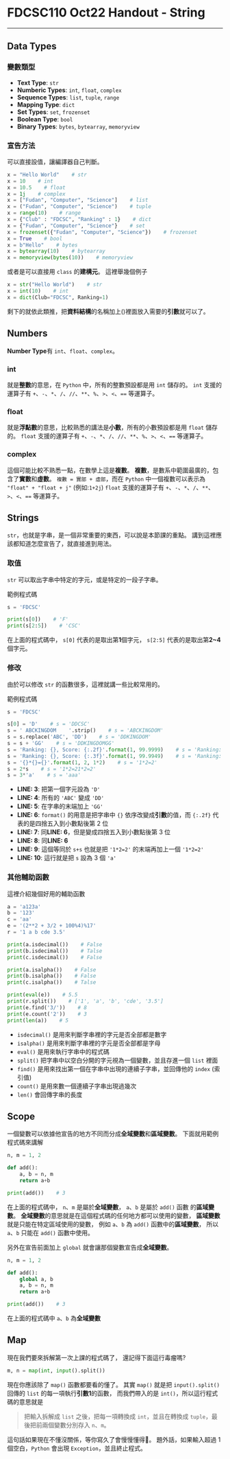 # FDCSC110 Oct22 Handout - String
---

## Data Types

### 變數類型
- **Text Type**: `str`
- **Numberic Types**: `int`, `float`, `complex`
- **Sequence Types**: `list`, `tuple`, `range`
- **Mapping Type**: `dict`
- **Set Types**: `set`, `frozenset`
- **Boolean Type**: `bool`
- **Binary Types**: `bytes`, `bytearray`, `memoryview`

### 宣告方法
可以直接設值，讓編譯器自己判斷。
```python
x = "Hello World"    # str	
x = 10    # int	
x = 10.5    # float	
x = 1j    # complex	
x = ["Fudan", "Computer", "Science"]    # list	
x = ("Fudan", "Computer", "Science")    # tuple	
x = range(10)    # range	
x = {"Club" : "FDCSC", "Ranking" : 1}    # dict	
x = {"Fudan", "Computer", "Science"}    # set	
x = frozenset({"Fudan", "Computer", "Science"})    # frozenset	
x = True    # bool	
x = b"Hello"    # bytes	
x = bytearray(10)    # bytearray	
x = memoryview(bytes(10))    # memoryview
```
或者是可以直接用 `class` 的**建構元**。
這裡舉幾個例子
```python
x = str("Hello World")    # str
x = int(10)    # int
x = dict(Club="FDCSC", Ranking=1)
```
剩下的就依此類推，把**資料結構**的名稱加上()裡面放入需要的**引數**就可以了。

## Numbers
**Number Type**有 `int`、`float`、`complex`。

### int
就是**整數**的意思，在 `Python` 中，所有的整數預設都是用 `int` 儲存的。
`int` 支援的運算子有 `+`、`-`、`*`、`/`、`//`、`**`、`%`、`>`、`<`、`==` 等運算子。

### float
就是**浮點數**的意思，比較熟悉的講法是**小數**，所有的小數預設都是用 `float` 儲存的。
`float` 支援的運算子有 `+`、`-`、`*`、`/`、`//`、`**`、`%`、`>`、`<`、`==` 等運算子。

### complex
這個可能比較不熟悉一點，在數學上這是**複數**。
**複數**，是數系中範圍最廣的，包含了**實數**和**虛數**。
`複數 = 實部 + 虛部`，而在 `Python` 中一個複數可以表示為 `"float" + "float + j"` (例如:`1+2j`)
`float` 支援的運算子有 `+`、`-`、`*`、`/`、`**`、`>`、`<`、`==` 等運算子。

## Strings
`str`，也就是字串，是一個非常重要的東西，可以說是本節課的重點。
講到這裡應該都知道怎麼宣告了，就直接進到用法。

### 取值
`str` 可以取出字串中特定的字元，或是特定的一段子字串。

範例程式碼
```python
s = 'FDCSC'

print(s[0])    # 'F'
print(s[2:5])    # 'CSC'
```
在上面的程式碼中，
`s[0]` 代表的是取出第**1**個字元，
`s[2:5]` 代表的是取出第**2~4**個字元。

### 修改
由於可以修改 `str` 的函數很多，這裡就講一些比較常用的。

範例程式碼
```python
s = 'FDCSC'

s[0] = 'D'    # s = 'DDCSC'
s = ' ABCKINGDOM    '.strip()    # s = 'ABCKINGDOM'
s = s.replace('ABC', 'DD')    # s = 'DDKINGDOM'
s = s + 'GG'    # s = 'DDKINGDOMGG'
s = 'Ranking: {}, Score: {:.2f}'.format(1, 99.9999)    # s = 'Ranking: 1, Score: 100'
s = 'Ranking: {}, Score: {:.3f}'.format(1, 99.9949)    # s = 'Ranking: 1, Score: 99.995'
s = '{}*{}={}'.format(1, 2, 1*2)    # s = '1*2=2'
s = 2*s    # s = '1*2=21*2=2'
s = 3*'a'    # s = 'aaa'
```
- **LINE: 3**: 把第一個字元設為 `'D'`
- **LINE: 4**: 所有的 `'ABC'` 變成 `'DD'`
- **LINE: 5**: 在字串的末端加上 `'GG'`
- **LINE: 6**: `format()` 的用意是把字串中 `{}` 依序改變成**引數**的值，而 `{:.2f}` 代表的是四捨五入到小數點後第 2 位
- **LINE: 7**: 同**LINE: 6**，但是變成四捨五入到小數點後第 3 位
- **LINE: 8**: 同**LINE: 6**
- **LINE: 9**: 這個等同於 `s+s` 也就是把 `'1*2=2'` 的末端再加上一個 `'1*2=2'`
- **LINE: 10**: 這行就是把 `s` 設為 3 個 `'a'`

### 其他輔助函數
這裡介紹幾個好用的輔助函數

```python
a = 'a123a'
b = '123'
c = 'aa'
e = '(2**2 + 3/2 + 100%4)%17'
r = '1 a b cde 3.5'

print(a.isdecimal())    # False
print(b.isdecimal())    # Talse
print(c.isdecimal())    # False

print(a.isalpha())    # False
print(b.isalpha())    # False
print(c.isalpha())    # Talse

print(eval(e))    # 5.5
print(r.split())    # ['1', 'a', 'b', 'cde', '3.5']
print(e.find('3/'))    # 8
print(e.count('2'))    # 3
print(len(a))    # 5
```
- `isdecimal()` 是用來判斷字串裡的字元是否全部都是數字
- `isalpha()` 是用來判斷字串裡的字元是否全部都是字母
- `eval()` 是用來執行字串中的程式碼
- `split()` 把字串中以空白分開的字元視為一個變數，並且存進一個 `list` 裡面
- `find()` 是用來找出第一個在字串中出現的連續子字串，並回傳他的 `index` (索引值)
- `count()` 是用來數一個連續子字串出現過幾次
- `len()` 會回傳字串的長度

## Scope
一個變數可以依據他宣告的地方不同而分成**全域變數**和**區域變數**。
下面就用範例程式碼來講解

```python
n, m = 1, 2

def add():
    a, b = n, m
    return a+b

print(add())    # 3
```
在上面的程式碼中，
`n`、`m` 是屬於**全域變數**，
`a`、`b` 是屬於 `add()` 函數 的**區域變數**。
**全域變數**的意思就是在這個程式碼的任何地方都可以使用的變數，
**區域變數**就是只能在特定區域使用的變數，
例如 `a`、`b` 為 `add()` 函數中的**區域變數**，
所以 `a`、`b` 只能在 `add()` 函數中使用。

另外在宣告前面加上 `global` 就會讓那個變數宣告成**全域變數**。
```python
n, m = 1, 2

def add():
    global a, b
    a, b = n, m
    return a+b

print(add())    # 3
```
在上面的程式碼中 `a`、`b` 為**全域變數**

## Map

現在我們要來拆解第一次上課的程式碼了，
還記得下面這行毒瘤嗎?
```python
m, n = map(int, input().split())
```
現在你應該除了 `map()` 函數都要看的懂了。
其實 `map()` 就是把 `input().split()` 回傳的 `list` 的每一項執行**引數1**的函數，
而我們帶入的是 `int()`，所以這行程式碼的意思就是
> 把輸入拆解成 `list` 之後，把每一項轉換成 `int`，並且在轉換成 `tuple`，最後把前兩個變數分別存入 `n`、`m`。

這句話如果現在不懂沒關係，等你寫久了會慢慢懂得:poop:。
題外話，如果輸入超過 1 個空白，`Python` 會出現 `Exception`，並且終止程式。

